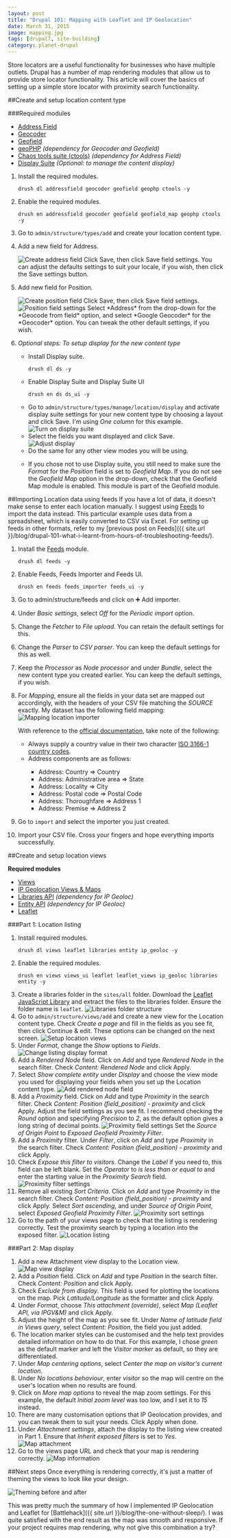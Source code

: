 ```yaml
---
layout: post
title: "Drupal 101: Mapping with Leaflet and IP Geolocation"
date: March 31, 2015
image: mapping.jpg
tags: [drupal7, site-building]
category: planet-drupal
---
```

Store locators are a useful functionality for businesses who have multiple outlets. Drupal has a number of map rendering modules that allow us to provide store locator functionality. This article will cover the basics of setting up a simple store locator with proximity search functionality.

##Create and setup location content type

###Required modules
<ul>
<li class="no-margin"><a href="https://www.drupal.org/project/addressfield">Address Field</a></li>
<li class="no-margin"><a href="https://www.drupal.org/project/geocoder">Geocoder</a></li>
<li class="no-margin"><a href="https://www.drupal.org/project/geofield">Geofield</a></li>
<li class="no-margin"><a href="https://www.drupal.org/project/geophp">geoPHP</a><em> (dependency for Geocoder and Geofield)</em></li>
<li class="no-margin"><a href="https://www.drupal.org/project/ctools">Chaos tools suite (ctools)</a><em> (dependency for Address Field)</em></li>
<li><a href="https://www.drupal.org/project/ds">Display Suite</a><em> (Optional: to manage the content display)</em></li>
</ul>

1. Install the required modules.
    <pre><code class="language-bash">drush dl addressfield geocoder geofield geophp ctools -y</code></pre>
2. Enable the required modules.
    <pre><code class="language-bash">drush en addressfield geocoder geofield geofield_map geophp ctools -y</code></pre>
3. Go to <code class="language-bash">admin/structure/types/add</code> and create your location content type.
4. Add a new field for Address.

    <img src="{{ site.url }}/images/posts/maps/address-field.jpg" alt="Create address field"/>
    Click Save, then click Save field settings. You can adjust the defaults settings to suit your locale, if you wish, then click the Save settings button.
5. Add new field for Position.

    <img src="{{ site.url }}/images/posts/maps/position-field.jpg" alt="Create position field"/>
    Click Save, then click Save field settings.

    <img src="{{ site.url }}/images/posts/maps/position-field-settings.jpg" alt="Position field settings"/>
    Select *Address* from the drop-down for the *Geocode from field* option, and select *Google Geocoder* for the *Geocoder* option. You can tweak the other default settings, if you wish.
6. *Optional steps: To setup display for the new content type* 
    <ul>
    <li class="no-margin">Install Display suite.</li>
    <pre><code class="language-bash">drush dl ds -y</code></pre>
    <li class="no-margin">Enable Display Suite and Display Suite UI</li>
    <pre><code class="language-bash">drush en ds ds_ui -y</code></pre>
    <li class="no-margin">Go to <code class="language-bash">admin/structure/types/manage/location/display</code> and activate display suite settings for your new content type by choosing a layout and click Save. I'm using <em>One column</em> for this example.
    <img src="{{ site.url }}/images/posts/maps/display-suite.jpg" alt="Turn on display suite"/>
    <li class="no-margin">Select the fields you want displayed and click Save.</li>
    <img src="{{ site.url }}/images/posts/maps/display-suite-2.jpg" alt="Adjust display"/>
    <li class="no-margin">Do the same for any other view modes you will be using.</li>
7. If you chose not to use Display suite, you still need to make sure the *Format* for the *Position* field is set to *Geofield Map*. If you do not see the *Geofield Map* option in the drop-down, check that the Geofield Map module is enabled. This module is part of the Geofield module.

##Importing Location data using feeds
If you have a lot of data, it doesn't make sense to enter each location manually. I suggest using [Feeds](https://www.drupal.org/project/feeds) to import the data instead. This particular example uses data from a spreadsheet, which is easily converted to CSV via Excel. For setting up feeds in other formats, refer to my [previous post on Feeds]({{ site.url }}/blog/drupal-101-what-i-learnt-from-hours-of-troubleshooting-feeds/). 

1. Install the [Feeds](https://www.drupal.org/project/feeds) module.
    <pre><code class="language-bash">drush dl feeds -y</code></pre>
2. Enable Feeds, Feeds Importer and Feeds UI.
    <pre><code class="language-bash">drush en feeds feeds_importer feeds_ui -y</code></pre>
3. Go to admin/structure/feeds and click on &#10133; Add importer.
4. Under *Basic settings*, select *Off* for the *Periodic import* option.
5. Change the *Fetcher* to *File upload*. You can retain the default settings for this.
6. Change the *Parser* to *CSV parser*. You can keep the default settings for this as well.
7. Keep the *Processor* as *Node processor* and under *Bundle*, select the new content type you created earlier. You can keep the default settings, if you wish.
8. For *Mapping*, ensure all the fields in your data set are mapped out accordingly, with the headers of your CSV file matching the *SOURCE* exactly. My dataset has the following field mapping:
    <img src="{{ site.url }}/images/posts/maps/field-mapping.jpg" alt="Mapping location importer"/>

    <p class="no-margin">With reference to the <a href="https://www.drupal.org/node/1988472">official documentation</a>, take note of the following:</p>
    <ul>
    <li class="no-margin">Always supply a country value in their two character <a href="http://en.wikipedia.org/wiki/ISO_3166-1">ISO 3166-1 country codes</a>.</li>
    <li class="no-margin">Address components are as follows:</li>
        <ul>
        <li class="no-margin">Address: Country => Country</li>
        <li class="no-margin">Address: Administrative area => State</li>
        <li class="no-margin">Address: Locality => City</li>
        <li class="no-margin">Address: Postal code => Postal Code</li>
        <li class="no-margin">Address: Thoroughfare => Address 1</li>
        <li class="no-margin">Address: Premise => Address 2</li>
        </ul>
    </ul>
9. Go to <code class="language-bash">import</code> and select the importer you just created.
10. Import your CSV file. Cross your fingers and hope everything imports successfully.

##Create and setup location views
<p class="no-margin"><strong>Required modules</strong></p>
<ul>
<li class="no-margin"><a href="https://www.drupal.org/project/views">Views</a></li>
<li class="no-margin"><a href="https://www.drupal.org/project/ip_geoloc">IP Geolocation Views & Maps</a></li>
<li class="no-margin"><a href="https://www.drupal.org/project/libraries">Libraries API</a><em> (dependency for IP Geoloc)</em></li>
<li class="no-margin"><a href="https://www.drupal.org/project/entity">Entity API</a><em> (dependency for IP Geoloc)</em></li>
<li><a href="https://www.drupal.org/project/leaflet">Leaflet</a></li>
</ul>

###Part 1: Location listing
1. Install required modules.
    <pre><code class="language-bash">drush dl views leaflet libraries entity ip_geoloc -y</code></pre>
2. Enable the required modules.
    <pre><code class="language-bash">drush en views views_ui leaflet leaflet_views ip_geoloc libraries entity -y</code></pre>
3. Create a libraries folder in the <code class="language-bash">sites/all</code> folder. Download the [Leaflet JavaScript Library](http://leafletjs.com/download.html) and extract the files to the libraries folder. Ensure the folder name is <code class="language-bash">leaflet</code>.
    <img src="{{ site.url }}/images/posts/maps/libraries-folder.jpg" alt="Libraries folder structure"/>
4. Go to <code class="language-bash">admin/structure/views/add</code> and create a new view for the Location content type. Check *Create a page* and fill in the fields as you see fit, then click Continue & edit. These options can be changed on the next screen.
    <img src="{{ site.url }}/images/posts/maps/views.jpg" alt="Setup location views"/>
5. Under *Format*, change the *Show* options to *Fields*.
    <img src="{{ site.url }}/images/posts/maps/listing-format.jpg" alt="Change listing display format"/>
6. Add a *Rendered Node* field. Click on *Add* and type *Rendered Node* in the search filter. Check *Content: Rendered Node* and click Apply.
7. Select *Show complete entity* under *Display* and choose the view mode you used for displaying your fields when you set up the Location content type.
    <img src="{{ site.url }}/images/posts/maps/rendered-node.jpg" alt="Add rendered node field"/>
8. Add a *Proximity* field. Click on *Add* and type *Proximity* in the search filter. Check *Content: Position (field_position) - proximity* and click Apply. Adjust the field settings as you see fit. I recommend checking the *Round* option and specifying *Precision* to *2*, as the default option gives a long string of decimal points.
    <img src="{{ site.url }}/images/posts/maps/proximity-field.jpg" alt="Proximity field settings"/>
    Set the *Source of Origin Point* to *Exposed Geofield Proximity Filter*.
9. Add a *Proximity* filter. Under *Filter*, click on *Add* and type *Proximity* in the search filter. Check *Content: Position (field_position) - proximity* and click Apply.
10. Check *Expose this filter to visitors*. Change the *Label* if you need to, this field can be left blank. Set the *Operator* to *is less than or equal to* and enter the starting value in the *Proximity Search* field.
    <img src="{{ site.url }}/images/posts/maps/proximity-filter.jpg" alt="Proximity filter settings"/>
11. Remove all existing *Sort Criteria*. Click on *Add* and type *Proximity* in the search filter. Check *Content: Position (field_position) - proximity* and click Apply. Select *Sort ascending*, and under *Source of Origin Point*, select *Exposed Geofield Proximity Filter*.
    <img src="{{ site.url }}/images/posts/maps/proximity-sort.jpg" alt="Proximity sort settings"/>
12. Go to the path of your views page to check that the listing is rendering correctly. Test the proximity search by typing a location into the exposed filter.
    <img src="{{ site.url }}/images/posts/maps/location-listing.jpg" alt="Location listing"/>

###Part 2: Map display
1. Add a new Attachment view display to the Location view.
    <img src="{{ site.url }}/images/posts/maps/map-view.jpg" alt="Map view display"/>
2. Add a *Position* field. Click on *Add* and type *Position* in the search filter. Check *Content: Position* and click Apply. 
3. Check *Exclude from display*. This field is used for plotting the locations on the map. Pick *Latitude/Longitude* as the formatter and click Apply.
4. Under *Format*, choose *This attachment (override)*, select *Map (Leaflet API, via IPGV&M)* and click Apply. 
5. Adjust the height of the map as you see fit. Under *Name of latitude field in Views query*, select *Content: Position*, the field you just added.
6. The location marker styles can be customised and the help text provides detailed information on how to do that. For this example, I chose *green* as the default marker and left the *Visitor marker* as default, so they are differentiated.
7. Under *Map centering options*, select *Center the map on visitor's current location*.
8. Under *No locations behaviour*, enter *visitor* so the map will centre on the user's location when no results are found.
9. Click on *More map options* to reveal the map zoom settings. For this example, the default *Initial zoom level* was too low, and I set it to *15* instead.
10. There are many customisation options that IP Geolocation provides, and you can tweak them to suit your needs. Click Apply when done.
11. Under *Attachment settings*, attach the display to the listing view created in Part 1. Ensure that *Inherit exposed filters* is set to *Yes*. 
    <img src="{{ site.url }}/images/posts/maps/map-attachment.jpg" alt="Map attachment"/>
12. Go to the views page URL and check that your map is rendering correctly.
    <img src="{{ site.url }}/images/posts/maps/map-pop-up.jpg" alt="Map information"/>

##Next steps
Once everything is rendering correctly, it's just a matter of theming the views to look like your design.

<img src="{{ site.url }}/images/posts/maps/theming-ba.jpg" alt="Theming before and after"/>

This was pretty much the summary of how I implemented IP Geolocation and Leaflet for [Battlehack]({{ site.url }}/blog/the-one-without-sleep/). I was quite satisfied with the end result as the map was smooth and responsive. If your project requires map rendering, why not give this combination a try?
